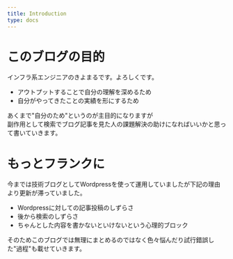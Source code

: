 ```yaml
---
title: Introduction
type: docs
---
```


# このブログの目的
インフラ系エンジニアのきよまるです。よろしくです。  
- アウトプットすることで自分の理解を深めるため
- 自分がやってきたことの実績を形にするため

あくまで"自分のため"というのが主目的になりますが  
副作用として検索でブログ記事を見た人の課題解決の助けになればいいかと思って書いていきます。

# もっとフランクに
今までは技術ブログとしてWordpressを使って運用していましたが下記の理由より更新が滞っていました。
- Wordpressに対しての記事投稿のしずらさ
- 後から検索のしずらさ
- ちゃんとした内容を書かないといけないという心理的ブロック

そのためこのブログでは無理にまとめるのではなく色々悩んだり試行錯誤した"過程"も載せていきます。